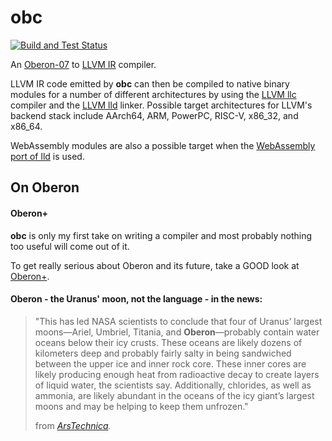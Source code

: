 # obc

[![Build and Test Status](https://github.com/raulcostajunior/obc/actions/workflows/cmake.yml/badge.svg)](https://github.com/raulcostajunior/obc/actions/workflows/cmake.yml)

An [Oberon-07](https://people.inf.ethz.ch/wirth/Oberon/Oberon07.Report.pdf)
to [LLVM IR](https://llvm.org/docs/LangRef.html) compiler.

LLVM IR code emitted by **obc** can then be compiled to native binary modules for a number of different architectures by
using the [LLVM llc](https://llvm.org/docs/CommandGuide/llc.html) compiler and the [LLVM lld](https://lld.llvm.org)
linker. Possible target architectures for LLVM's backend stack include AArch64, ARM, PowerPC, RISC-V, x86_32, and
x86_64.

WebAssembly modules are also a possible target when the [WebAssembly port of lld](https://lld.llvm.org/WebAssembly.html)
is used. 


## On Oberon

#### Oberon+

**obc** is only my first take on writing a compiler and most probably nothing too useful will come out of it. 

To get really serious about Oberon and its future, take a GOOD look at [Oberon+](https://oberon-lang.github.io/). 

#### Oberon - the Uranus' moon, not the language - in the news:

> "This has led NASA scientists to conclude that four of Uranus’ largest moons—Ariel, Umbriel, Titania, and **Oberon**—probably contain water oceans below their icy crusts. These oceans are likely dozens of kilometers deep and probably fairly salty in being sandwiched between the upper ice and inner rock core. These inner cores are likely producing enough heat from radioactive decay to create layers of liquid water, the scientists say. Additionally, chlorides, as well as ammonia, are likely abundant in the oceans of the icy giant’s largest moons and may be helping to keep them unfrozen."
>
> from <cite> [ArsTechnica](https://arstechnica.com/science/2023/05/as-many-as-four-moons-around-uranus-may-have-oceans-below-the-surface/). </cite>
